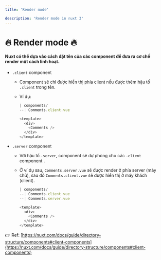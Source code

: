 ```yaml
---
title: 'Render mode'

description: 'Render mode in nuxt 3'
---
```


# :fire: Render mode :fire:

#### Nuxt có thể dựa vào cách đặt tên của các component để đưa ra cơ chế render một cách linh hoạt.

- `.client` component

  - Component sẽ chỉ được hiển thị phía client nếu được thêm hậu tố `.client` trong tên.
  - Ví dụ:

    ```javascript
    | components/
    --| Comments.client.vue

    <template>
      <div>
        <Comments />
      </div>
    </template>
    ```

- `.server` component

  - Với hậu tố `.server`, component sẽ dự phòng cho các `.client` component .
  - Ở ví dụ sau, `Comments.server.vue` sẽ được render ở phía server (máy chủ), sau đó `Comments.client.vue` sẽ được hiển thị ở máy khách (client).

    ```javascript
    | components/
    --| Comments.client.vue
    --| Comments.server.vue

    <template>
      <div>
        <Comments />
      </div>
    </template>

    ```

:point_right: Ref: [https://nuxt.com/docs/guide/directory-structure/components#client-components](https://nuxt.com/docs/guide/directory-structure/components#client-components)
